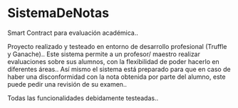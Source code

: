 # SistemaDeNotas
Smart Contract para evaluación académica..

Proyecto realizado y testeado en entorno de desarrollo profesional (Truffle y Ganache)..
Este sistema permite  a un profesor/ maestro realizar evaluaciones sobre sus alumnos, con la flexibilidad de 
poder hacerlo en diferentes áreas.. Así mismo el sistema está preparado para que en caso de haber una disconformidad
con la nota obtenida por parte del alumno, este puede pedir una revisión de su examen..

Todas las funcionalidades debidamente testeadas..
